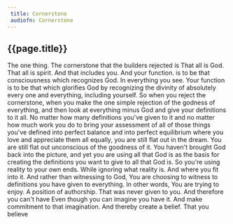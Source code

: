 ```yaml
---
 title: Cornerstone
 audiofn: Cornerstone
---
```


## {{page.title}}

The one thing. The cornerstone that the builders rejected is That all is
God. That all is spirit. And that includes you. And your function. is to
be that consciousness which recognizes God. In everything you see. Your
function is to be that which glorifies God by recognizing the divinity
of absolutely every one and everything, including yourself. So when you
reject the cornerstone, when you make the one simple rejection of the
godness of everything, and then look at everything minus God and give
your definitions to it all. No matter how many definitions you've given
to it and no matter how much work you do to bring your assessment of all
of those things you've defined into perfect balance and into perfect
equilibrium where you love and appreciate them all equally, you are
still flat out in the dream. You are still flat out unconscious of the
goodness of it. You haven't brought God back into the picture, and yet
you are using all that God is as the basis for creating the definitions
you want to give to all that God is. So you're using reality to your own
ends. While ignoring what reality is. And where you fit into it. And
rather than witnessing to God, You are choosing to witness to
definitions you have given to everything. In other words, You are trying
to enjoy. A position of authorship. That was never given to you. And
therefore you can't have Even though you can imagine you have it. And
make commitment to that imagination. And thereby create a belief. That
you believe

